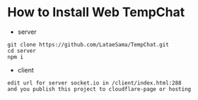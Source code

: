 # How to Install Web TempChat

- server
```
git clone https://github.com/LataeSama/TempChat.git
cd server
npm i
```

- client
```
edit url for server socket.io in /client/index.html:288
and you publish this project to cloudflare-page or hosting
